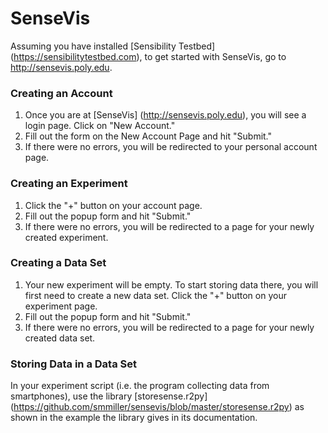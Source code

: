 SenseVis
========

Assuming you have installed [Sensibility Testbed] (https://sensibilitytestbed.com), to get started with SenseVis,
go to <http://sensevis.poly.edu>.

### Creating an Account
1. Once you are at [SenseVis] (http://sensevis.poly.edu), you will see a login page. Click on "New Account."
2. Fill out the form on the New Account Page and hit "Submit."
3. If there were no errors, you will be redirected to your personal account page.

### Creating an Experiment
1. Click the "+" button on your account page.
2. Fill out the popup form and hit "Submit."
3. If there were no errors, you will be redirected to a page for your newly created experiment.

### Creating a Data Set
1. Your new experiment will be empty. To start storing data there, you will first need to create a new data set. Click the "+" button on your experiment page.
2. Fill out the popup form and hit "Submit."
3. If there were no errors, you will be redirected to a page for your newly created data set.

### Storing Data in a Data Set
In your experiment script (i.e. the program collecting data from smartphones), use the library [storesense.r2py] (https://github.com/smmiller/sensevis/blob/master/storesense.r2py) as shown in the example the library gives in its documentation.
